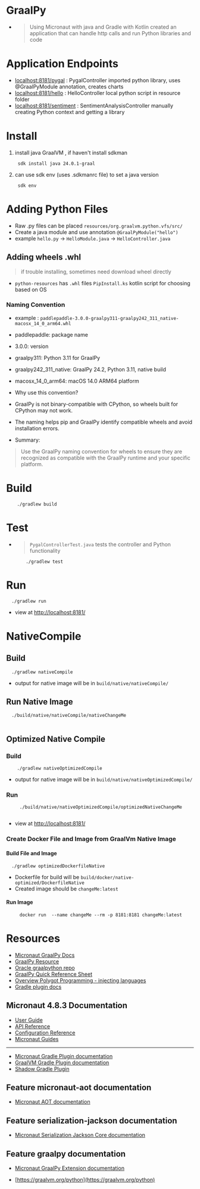 # GraalPy

- > Using Micronaut with java and Gradle with Kotlin created an application that can handle http calls and
  > run Python libraries and code

# Application Endpoints

- [localhost:8181/pygal](http://localhost:8181/pygal ) : PygalController imported python library, uses @GraalPyModule annotation, creates charts
- [localhost:8181/hello](http://localhost:8181/hello ) : HelloController local python script in resource folder
- [localhost:8181/sentiment](http://localhost:8181/sentiment) : SentimentAnalysisController manually creating Python context and getting a library

# Install

1) install java GraalVM , if haven't install sdkman
   ```shell
    sdk install java 24.0.1-graal
   ```
2) can use sdk env (uses .sdkmanrc file) to set a java version
   ```shell
    sdk env
   ```

# Adding Python Files

- Raw .py files can be placed `resources/org.graalvm.python.vfs/src/`
- Create a java module and use annotation `@GraalPyModule("hello")`
- example `hello.py` -> `HelloModule.java` -> `HelloController.java`

## Adding wheels .whl

> if trouble installing, sometimes need download wheel directly

- `python-resources` has `.whl` files `PipInstall.ks` kotlin script for choosing based on OS

### Naming Convention

- example : `paddlepaddle-3.0.0-graalpy311-graalpy242_311_native-macosx_14_0_arm64.whl`

- paddlepaddle: package name
- 3.0.0: version
- graalpy311: Python 3.11 for GraalPy
- graalpy242_311_native: GraalPy 24.2, Python 3.11, native build
- macosx_14_0_arm64: macOS 14.0 ARM64 platform
- Why use this convention?
- GraalPy is not binary-compatible with CPython, so wheels built for CPython may not work.
- The naming helps pip and GraalPy identify compatible wheels and avoid installation errors.

- Summary:

> Use the GraalPy naming convention for wheels to ensure they are recognized as compatible with the GraalPy runtime and your specific platform.

# Build

```shell
    ./gradlew build
```

# Test

- > `PygalControllerTest.java` tests the controller and Python functionality

    ```shell
        ./gradlew test
    ```

# Run

  ```shell
    ./gradlew run
  ```

- view at [http://localhost:8181/ ](http://localhost:8181/ )

# NativeCompile

## Build

  ```shell
    ./gradlew nativeCompile
  ```

- output for native image will be in ```build/native/nativeCompile/```

## Run Native Image

  ```shell
    ./build/native/nativeCompile/nativeChangeMe
    
  ```

## Optimized Native Compile

### Build

```shell
    ./gradlew nativeOptimizedCompile
```

- output for native image will be in ```build/native/nativeOptimizedCompile/```

### Run

   ```shell
        ./build/native/nativeOptimizedCompile/optimizedNativeChangeMe
        
   ```

- view at [http://localhost:8181/ ](http://localhost:8181/ )

### Create Docker File and Image from GraalVm Native Image

#### Build File and Image

   ```shell
     ./gradlew optimizedDockerfileNative
   ```

- Dockerfile for build will be `build/docker/native-optimized/DockerfileNative`
- Created image should be `changeMe:latest`

#### Run Image

   ```shell
        docker run  --name changeMe --rm -p 8181:8181 changeMe:latest
   ```

# Resources

- [Micronaut GraalPy Docs](https://micronaut-projects.github.io/micronaut-graal-languages/latest/guide/)
- [GraalPy Resource](https://www.graalvm.org/python/)
- [Oracle graalpython repo](https://github.com/oracle/graalpython?tab=readme-ov-file)
- [GraalPy Quick Reference Sheet](https://www.graalvm.org/uploads/quick-references/GraalPy_v1/quick-reference-graalpy-v1(eu_a4).pdf)
- [Overview Polygot Programming - injecting languages](https://www.graalvm.org/latest/reference-manual/polyglot-programming/)
- [Gradle plugin docs](https://github.com/oracle/graalpython/blob/master/docs/user/Embedding-Build-Tools.md#graalPy-gradle-plugin)

## Micronaut 4.8.3 Documentation

- [User Guide](https://docs.micronaut.io/4.8.3/guide/index.html)
- [API Reference](https://docs.micronaut.io/4.8.3/api/index.html)
- [Configuration Reference](https://docs.micronaut.io/4.8.3/guide/configurationreference.html)
- [Micronaut Guides](https://guides.micronaut.io/index.html)

---

- [Micronaut Gradle Plugin documentation](https://micronaut-projects.github.io/micronaut-gradle-plugin/latest/)
- [GraalVM Gradle Plugin documentation](https://graalvm.github.io/native-build-tools/latest/gradle-plugin.html)
- [Shadow Gradle Plugin](https://gradleup.com/shadow/)

## Feature micronaut-aot documentation

- [Micronaut AOT documentation](https://micronaut-projects.github.io/micronaut-aot/latest/guide/)

## Feature serialization-jackson documentation

- [Micronaut Serialization Jackson Core documentation](https://micronaut-projects.github.io/micronaut-serialization/latest/guide/)

## Feature graalpy documentation

- [Micronaut GraalPy Extension documentation](https://micronaut-projects.github.io/micronaut-graal-languages/latest/guide/)

- [https://graalvm.org/python](https://graalvm.org/python)



